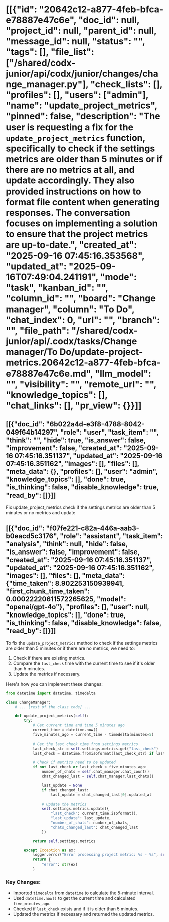 # [[{"id": "20642c12-a877-4feb-bfca-e78887e47c6e", "doc_id": null, "project_id": null, "parent_id": null, "message_id": null, "status": "", "tags": [], "file_list": ["/shared/codx-junior/api/codx/junior/changes/change_manager.py"], "check_lists": [], "profiles": [], "users": ["admin"], "name": "update_project_metrics", "pinned": false, "description": "The user is requesting a fix for the `update_project_metrics` function, specifically to check if the settings metrics are older than 5 minutes or if there are no metrics at all, and update accordingly. They also provided instructions on how to format file content when generating responses. The conversation focuses on implementing a solution to ensure that the project metrics are up-to-date.", "created_at": "2025-09-16 07:45:16.353568", "updated_at": "2025-09-16T07:49:04.241191", "mode": "task", "kanban_id": "", "column_id": "", "board": "Change manager", "column": "To Do", "chat_index": 0, "url": "", "branch": "", "file_path": "/shared/codx-junior/api/.codx/tasks/Change manager/To Do/update-project-metrics.20642c12-a877-4feb-bfca-e78887e47c6e.md", "llm_model": "", "visibility": "", "remote_url": "", "knowledge_topics": [], "chat_links": [], "pr_view": {}}]]
## [[{"doc_id": "6b022a4d-e3f8-4788-8042-049f64b14297", "role": "user", "task_item": "", "think": "", "hide": true, "is_answer": false, "improvement": false, "created_at": "2025-09-16 07:45:16.351137", "updated_at": "2025-09-16 07:45:16.351162", "images": [], "files": [], "meta_data": {}, "profiles": [], "user": "admin", "knowledge_topics": [], "done": true, "is_thinking": false, "disable_knowledge": true, "read_by": []}]]
Fix update_project_metrics check if the settings metrics are older than 5 minutes or no metrics and update
## [[{"doc_id": "f07fe221-c82a-446a-aab3-b0eacd5c3176", "role": "assistant", "task_item": "analysis", "think": null, "hide": false, "is_answer": false, "improvement": false, "created_at": "2025-09-16 07:45:16.351137", "updated_at": "2025-09-16 07:45:16.351162", "images": [], "files": [], "meta_data": {"time_taken": 8.902253150939941, "first_chunk_time_taken": 0.00022220611572265625, "model": "openai/gpt-4o"}, "profiles": [], "user": null, "knowledge_topics": [], "done": true, "is_thinking": false, "disable_knowledge": false, "read_by": []}]]
To fix the `update_project_metrics` method to check if the settings metrics are older than 5 minutes or if there are no metrics, we need to:

1. Check if there are existing metrics.
2. Compare the `last_check` time with the current time to see if it's older than 5 minutes.
3. Update the metrics if necessary.

Here's how you can implement these changes:

```python /shared/codx-junior/api/codx/junior/changes/change_manager.py
from datetime import datetime, timedelta

class ChangeManager:
    # ... [rest of the class code] ...

    def update_project_metrics(self):
        try:
            # Get current time and time 5 minutes ago
            current_time = datetime.now()
            five_minutes_ago = current_time - timedelta(minutes=5)

            # Get the last check time from settings metrics
            last_check_str = self.settings.metrics.get("last_check")
            last_check = datetime.fromisoformat(last_check_str) if last_check_str else None

            # Check if metrics need to be updated
            if not last_check or last_check < five_minutes_ago:
                number_of_chats = self.chat_manager.chat_count()
                chat_changed_last = self.chat_manager.last_chats()

                last_update = None
                if chat_changed_last:
                    last_update = chat_changed_last[0].updated_at

                # Update the metrics
                self.settings.metrics.update({
                    "last_check": current_time.isoformat(),
                    "last_update": last_update,
                    "number_of_chats": number_of_chats,
                    "chats_changed_last": chat_changed_last
                })

            return self.settings.metrics

        except Exception as ex:
            logger.error("Error processing project metric: %s - %s", self.settings.project_name, ex)
            return {
                "error": str(ex)
            }
```

### Key Changes:
- Imported `timedelta` from `datetime` to calculate the 5-minute interval.
- Used `datetime.now()` to get the current time and calculated `five_minutes_ago`.
- Checked if `last_check` exists and if it is older than 5 minutes.
- Updated the metrics if necessary and returned the updated metrics.